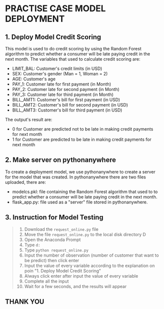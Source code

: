 # PRACTISE CASE MODEL DEPLOYMENT
## 1. Deploy Model Credit Scoring 
This model is used to do credit scoring by using the Random Forest algorithm to predict whether a consumer will be late paying credit in the next month. The variables that used to calculate credit scoring are:
<br>
* LIMIT_BAL: Customer's credit limits (in USD)
* SEX: Customer's gender (Man = 1, Woman = 2)
* AGE: Customer's age
* PAY_1: Customer late for first payment (in Month)
* PAY_2: Customer late for second payment (in Month)
* PAY_3: Customer late for third payment (in Month)
* BILL_AMT1: Customer's bill for first payment (in USD)
* BILL_AMT2: Customer's bill for second payment (in USD)
* BILL_AMT3: Customer's bill for third payment (in USD)

The output's result are:
<br>
* 0 for Customer are predicted not to be late in making credit payments for next month
* 1 for Customer are predicted to be late in making credit payments for next month

## 2. Make server on pythonanywhere
To create a deployment model, we use pythonanywhere to create a server for the model that was created. In pythonanywhere there are two files uploaded, there are:
<br>
* modelcs.pkl: file containing the Random Forest algorithm that used to to predict whether a consumer will be late paying credit in the next month.
* flask_app.py: file used as a "server" file stored in pythonanywhere.

## 3. Instruction for Model Testing
> 1. Download the `request_online.py` file
> 2. Move the file `request_online.py` to the local disk directory D
> 3. Open the Anaconda Prompt
> 4. Type `d:`
> 5. Type `python request_online.py`
> 6. Input the number of observation (number of customer that want to be predict) then click enter
> 7. Input the value of every variable according to the explanation on poin "1. Deploy Model Credit Scoring"
> 8. Always click enter after input the value of every variable
> 9. Complete all the input
> 10. Wait for a few seconds, and the results will appear

## THANK YOU

